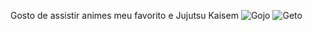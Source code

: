 Gosto de assistir animes meu favorito e Jujutsu Kaisem
![Gojo](https://pop.proddigital.com.br/wp-content/uploads/sites/8/2024/07/01-1.jpg)
![Geto](https://get.wallhere.com/photo/Jujutsu-Kaisen-Satoru-Gojo-Suguru-Geto-anime-Anime-screenshot-anime-boys-trees-smiling-closed-eyes-open-mouth-ear-piercing-blurred-blurry-background-2260458.jpg)
